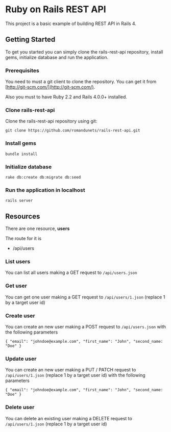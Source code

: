 # Ruby on Rails REST API

This project is a basic example of building REST API in Rails 4.

## Getting Started

To get you started you can simply clone the rails-rest-api repository, install gems, initialize database and run the application.

### Prerequisites

You need to must a git client to clone the repository. You can get it from [http://git-scm.com/](http://git-scm.com/).

Also you must to have Ruby 2.2 and Rails 4.0.0+ installed.

### Clone rails-rest-api

Clone the rails-rest-api repository using git:

```
git clone https://github.com/romandunets/rails-rest-api.git
```

### Install gems
```
bundle install
```

### Initialize database
```
rake db:create db:migrate db:seed
```

### Run the application in localhost
```
rails server
```
## Resources
There are one resource, **users**

The route for it is

- /api/users

### List users
You can list all users making a GET request to ```/api/users.json```

### Get user
You can get one user making a GET request to ```/api/users/1.json``` (replace 1 by a target user id)

### Create user
You can create an new user making a POST request to ```/api/users.json``` with the following parameters
```
{ "email": "johndoe@example.com", "first_name": "John", "second_name: "Doe" }
```

### Update user
You can create an new user making a PUT / PATCH request to ```/api/users/1.json``` (replace 1 by a target user id) with the following parameters
```
{ "email": "johndoe@example.com", "first_name": "John", "second_name: "Doe" }
```

### Delete user
You can delete an existing user making a DELETE request to ```/api/users/1.json``` (replace 1 by a target user id)

